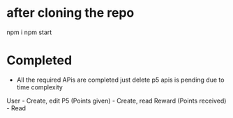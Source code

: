 # after cloning the repo

npm i
npm start

# Completed
- All the required APis are completed just delete p5 apis is pending due to time complexity

User - Create, edit
P5 (Points given) - Create, read
Reward (Points received) - Read